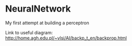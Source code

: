 NeuralNetwork
=============
My first attempt at building a perceptron


Link to useful diagram:
http://home.agh.edu.pl/~vlsi/AI/backp_t_en/backprop.html
